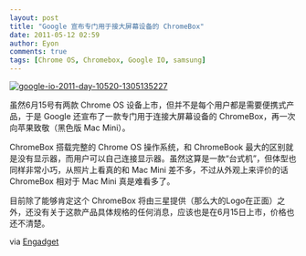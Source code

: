 ```yaml
---
layout: post
title: "Google 宣布专门用于接大屏幕设备的 ChromeBox"
date: 2011-05-12 02:59
author: Eyon
comments: true
tags: [Chrome OS, Chromebox, Google IO, samsung]
---
```

<a href="http://img.chromi.org/2011/05/google-io-2011-day-10520-1305135227.jpg">![](http://img.chromi.org/2011/05/google-io-2011-day-10520-1305135227-550x365.jpg "google-io-2011-day-10520-1305135227")</a>

虽然6月15号有两款 Chrome OS 设备上市，但并不是每个用户都是需要便携式产品，于是 Google 还宣布了一款专门用于连接大屏幕设备的 ChromeBox，再一次向苹果致敬（黑色版 Mac Mini）。

ChromeBox 搭载完整的 Chrome OS 操作系统，和 ChromeBook 最大的区别就是没有显示器，而用户可以自己连接显示器。虽然这算是一款“台式机”，但体型也同样非常小巧，从照片上看真的和 Mac Mini 差不多，不过从外观上来评价的话 ChromeBox 相对于 Mac Mini 真是难看多了。

目前除了能够肯定这个 ChromeBox 将由三星提供（那么大的Logo在正面）之外，还没有关于这款产品具体规格的任何消息，应该也是在6月15日上市，价格也还不清楚。

via [Engadget](http://www.engadget.com/2011/05/11/google-teases-samsung-built-chromebox-desktop-version-of-chrome/)
